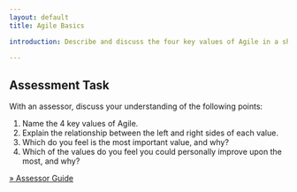 ```yaml
---
layout: default
title: Agile Basics

introduction: Describe and discuss the four key values of Agile in a short interview with an assessor.

---
```



## Assessment Task

With an assessor, discuss your understanding of the following points:

1. Name the 4 key values of Agile.
2. Explain the relationship between the left and right sides of each value.
3. Which do you feel is the most important value, and why?
4. Which of the values do you feel you could personally improve upon the most, and why?



[&raquo; Assessor Guide](agile-basics-guide.html)